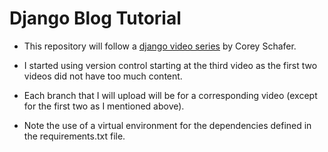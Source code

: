 # Django Blog Tutorial #

- This repository will follow a [django video series](https://www.youtube.com/playlist?list=PL-osiE80TeTtoQCKZ03TU5fNfx2UY6U4p)
by Corey Schafer.

- I started using version control starting at the third video as the first two videos did not have too much content.

- Each branch that I will upload will be for a corresponding video (except for the first two as I mentioned above).

- Note the use of a virtual environment for the dependencies defined in the requirements.txt file.
